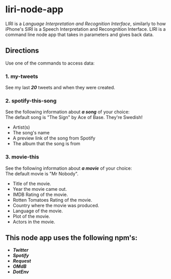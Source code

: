 # liri-node-app <br />
LIRI is a _*Language Interpretation and Recognition Interface*_, similarly to how iPhone's SIRI is a Speech Interpretation and Recongnition Interface. LIRI is a command line node app that takes in parameters and gives back data. 


## Directions <br />
Use one of the commands to access data:

### 1. my-tweets <br />
See my last _**20**_ tweets and when they were created.

### 2. spotify-this-song <br />
See the following information about _**a song**_ of your choice: <br />
The default song is "The Sign" by Ace of Base. They're Swedish!

* Artist(s)
* The song's name
* A preview link of the song from Spotify
* The album that the song is from

### 3. movie-this <br />
See the following information about _**a movie**_ of your choice: <br />
The default movie is "Mr Nobody".

* Title of the movie.
* Year the movie came out.
* IMDB Rating of the movie.
* Rotten Tomatoes Rating of the movie.
* Country where the movie was produced.
* Language of the movie.
* Plot of the movie.
* Actors in the movie.


## This node app uses the following npm's: <br />
* _**Twitter**_
* _**Spotify**_
* _**Request**_
* _**OMdB**_
* _**DotEnv**_